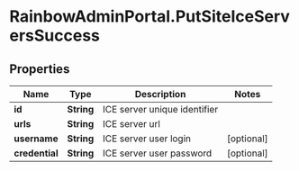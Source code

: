 # RainbowAdminPortal.PutSiteIceServersSuccess

## Properties

Name | Type | Description | Notes
------------ | ------------- | ------------- | -------------
**id** | **String** | ICE server unique identifier | 
**urls** | **String** | ICE server url | 
**username** | **String** | ICE server user login | [optional] 
**credential** | **String** | ICE server user password | [optional] 


